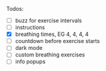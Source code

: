 Todos:

- [ ] buzz for exercise intervals
- [ ] instructions
- [x] breathing times, EG 4, 4, 4, 4
- [ ] countdown before exercise starts
- [ ] dark mode
- [ ] custom breathing exercises
- [ ] info popups
